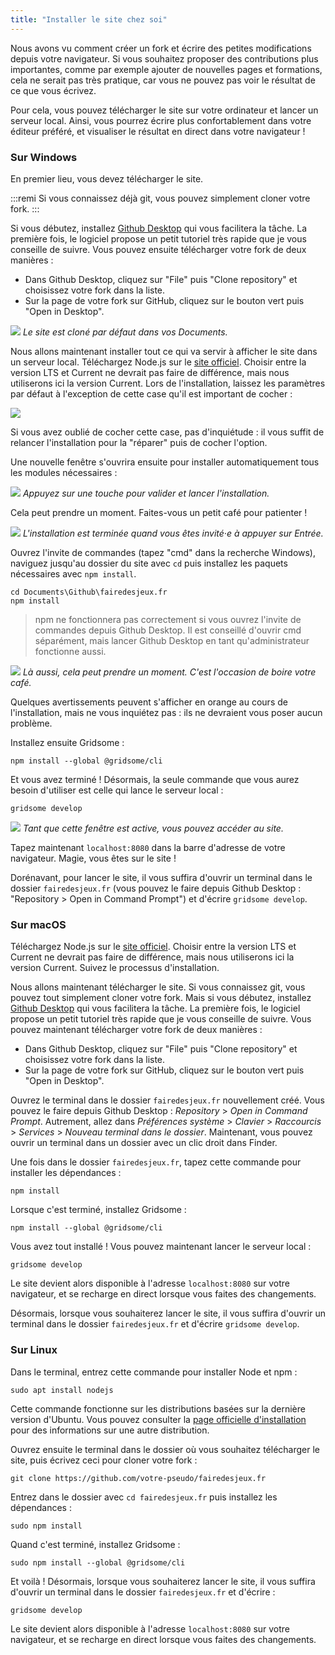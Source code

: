 ```yaml
---
title: "Installer le site chez soi"
---
```


Nous avons vu comment créer un fork et écrire des petites modifications depuis votre navigateur. Si vous souhaitez proposer des contributions plus importantes, comme par exemple ajouter de nouvelles pages et formations, cela ne serait pas très pratique, car vous ne pouvez pas voir le résultat de ce que vous écrivez.

Pour cela, vous pouvez télécharger le site sur votre ordinateur et lancer un serveur local. Ainsi, vous pourrez écrire plus confortablement dans votre éditeur préféré, et visualiser le résultat en direct dans votre navigateur !

### Sur Windows

En premier lieu, vous devez télécharger le site.

:::remi
Si vous connaissez déjà git, vous pouvez simplement cloner votre fork.
:::

Si vous débutez, installez [Github Desktop](https://desktop.github.com/) qui vous facilitera la tâche. La première fois, le logiciel propose un petit tutoriel très rapide que je vous conseille de suivre. Vous pouvez ensuite télécharger votre fork de deux manières :

- Dans Github Desktop, cliquez sur "File" puis "Clone repository" et choisissez votre fork dans la liste.
- Sur la page de votre fork sur GitHub, cliquez sur le bouton vert puis "Open in Desktop".

![](./github-desktop.png)
*Le site est cloné par défaut dans vos Documents.*

Nous allons maintenant installer tout ce qui va servir à afficher le site dans un serveur local. Téléchargez Node.js sur le [site officiel](https://nodejs.org/en/). Choisir entre la version LTS et Current ne devrait pas faire de différence, mais nous utiliserons ici la version Current. Lors de l'installation, laissez les paramètres par défaut à l'exception de cette case qu'il est important de cocher :

![](./nodejs-modules-choix.png)

Si vous avez oublié de cocher cette case, pas d'inquiétude : il vous suffit de relancer l'installation pour la "réparer" puis de cocher l'option.

Une nouvelle fenêtre s'ouvrira ensuite pour installer automatiquement tous les modules nécessaires :

![](./nodejs-modules-install.png)
*Appuyez sur une touche pour valider et lancer l'installation.*

Cela peut prendre un moment. Faites-vous un petit café pour patienter !

![](./nodejs-modules-fin.png)
*L'installation est terminée quand vous êtes invité·e à appuyer sur Entrée.*

Ouvrez l'invite de commandes (tapez "cmd" dans la recherche Windows), naviguez jusqu'au dossier du site avec `cd` puis installez les paquets nécessaires avec `npm install`.

```
cd Documents\Github\fairedesjeux.fr
npm install
```

> npm ne fonctionnera pas correctement si vous ouvrez l'invite de commandes depuis Github Desktop. Il est conseillé d'ouvrir cmd séparément, mais lancer Github Desktop en tant qu'administrateur fonctionne aussi.

![](./npm-install.png)
*Là aussi, cela peut prendre un moment. C'est l'occasion de boire votre café.*

Quelques avertissements peuvent s'afficher en orange au cours de l'installation, mais ne vous inquiétez pas : ils ne devraient vous poser aucun problème.

Installez ensuite Gridsome :

```
npm install --global @gridsome/cli
```

Et vous avez terminé ! Désormais, la seule commande que vous aurez besoin d'utiliser est celle qui lance le serveur local :

```
gridsome develop
```

![](./gridsome.png)
*Tant que cette fenêtre est active, vous pouvez accéder au site.*

Tapez maintenant `localhost:8080` dans la barre d'adresse de votre navigateur. Magie, vous êtes sur le site !

Dorénavant, pour lancer le site, il vous suffira d'ouvrir un terminal dans le dossier `fairedesjeux.fr` (vous pouvez le faire depuis Github Desktop : "Repository > Open in Command Prompt") et d'écrire `gridsome develop`.

### Sur macOS

Téléchargez Node.js sur le [site officiel](https://nodejs.org/en/). Choisir entre la version LTS et Current ne devrait pas faire de différence, mais nous utiliserons ici la version Current. Suivez le processus d'installation.

Nous allons maintenant télécharger le site. Si vous connaissez git, vous pouvez tout simplement cloner votre fork. Mais si vous débutez, installez [Github Desktop](https://desktop.github.com/) qui vous facilitera la tâche. La première fois, le logiciel propose un petit tutoriel très rapide que je vous conseille de suivre. Vous pouvez maintenant télécharger votre fork de deux manières :

- Dans Github Desktop, cliquez sur "File" puis "Clone repository" et choisissez votre fork dans la liste.
- Sur la page de votre fork sur GitHub, cliquez sur le bouton vert puis "Open in Desktop".

Ouvrez le terminal dans le dossier `fairedesjeux.fr` nouvellement créé. Vous pouvez le faire depuis Github Desktop : *Repository* > *Open in Command Prompt*. Autrement, allez dans *Préférences système* > *Clavier* > *Raccourcis* > *Services* > *Nouveau terminal dans le dossier*. Maintenant, vous pouvez ouvrir un terminal dans un dossier avec un clic droit dans Finder.

Une fois dans le dossier `fairedesjeux.fr`, tapez cette commande pour installer les dépendances :

```
npm install
```

Lorsque c'est terminé, installez Gridsome :

```
npm install --global @gridsome/cli
```

Vous avez tout installé ! Vous pouvez maintenant lancer le serveur local :

```
gridsome develop
```

Le site devient alors disponible à l'adresse `localhost:8080` sur votre navigateur, et se recharge en direct lorsque vous faites des changements.

Désormais, lorsque vous souhaiterez lancer le site, il vous suffira d'ouvrir un terminal dans le dossier `fairedesjeux.fr` et d'écrire `gridsome develop`.

### Sur Linux

Dans le terminal, entrez cette commande pour installer Node et npm :

```
sudo apt install nodejs
```

Cette commande fonctionne sur les distributions basées sur la dernière version d'Ubuntu. Vous pouvez consulter la [page officielle d'installation](https://nodejs.org/en/download/package-manager/) pour des informations sur une autre distribution.

Ouvrez ensuite le terminal dans le dossier où vous souhaitez télécharger le site, puis écrivez ceci pour cloner votre fork :

```
git clone https://github.com/votre-pseudo/fairedesjeux.fr
```

Entrez dans le dossier avec `cd fairedesjeux.fr` puis installez les dépendances :

```
sudo npm install
```

Quand c'est terminé, installez Gridsome :

```
sudo npm install --global @gridsome/cli
```

Et voilà ! Désormais, lorsque vous souhaiterez lancer le site, il vous suffira d'ouvrir un terminal dans le dossier `fairedesjeux.fr` et d'écrire :

```
gridsome develop
```

Le site devient alors disponible à l'adresse `localhost:8080` sur votre navigateur, et se recharge en direct lorsque vous faites des changements.
